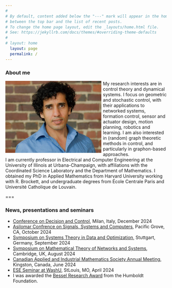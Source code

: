 ```yaml
---
#
# By default, content added below the "---" mark will appear in the home page
# between the top bar and the list of recent posts.
# To change the home page layout, edit the _layouts/home.html file.
# See: https://jekyllrb.com/docs/themes/#overriding-theme-defaults
#
# layout: home
  layout: page
  permalink: /
---
```


###
### About me
<section>
<img style="padding: 0px 5px 0px 0px;float: left;" align="left" width="300px" src="/images/mug.jpg" />
My research interests are in control theory and dynamical systems. I focus on geometric and stochastic control, with their applications to networked systems, formation control, sensor and actuator design, motion planning, robotics and learning. I am also interested in (random) graph theoretic methods in control, and particularly in graphon-based approaches.
<br>
I am currently professor in Electrical and Computer Engineering at the University of Illinois at Urbana-Champaign, with affiliations with the Coordinated Science Laboratory and the Department of Mathematics. I obtained my PhD in Applied Mathematics from Harvard University working with R. Brockett, and undergraduate degrees from École Centrale Paris and Université Catholique de Louvain.
</section>

===
### News, presentations and seminars 
- [Conference on Decision and Control](https://cdc2024.ieeecss.org), Milan, Italy, December 2024
- [Asilomar Confrence on Signals, Systems and Computers](https://www.asilomarsscconf.org), Pacific Grove, CA, October 2024
- [Symposium on Systems Theory in Data and Optimization](https://www.sysdo2024.de/en/index.php/), Stuttgart, Germany, September 2024
- [Symposium on Mathematical Theory of Networks and Systems](https://mtns2024.eng.cam.ac.uk), Cambridge, UK, August 2024
- [Canadian Applied and Industrial Mathematics Society Annual Meeting](https://caims2024.org), Kingston, Canada, June 2024
- [ESE Seminar at WashU](https://happenings.wustl.edu/event/ese-seminar-mohamed-ali-belabbas), StLouis, MO, April 2024
- I was awarded the [Bessel Research Award](https://x.com/CSL_Illinois/status/1810758011448680608) from the Humboldt Foundation.
